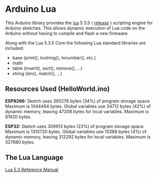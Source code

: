 # Arduino Lua

This Arduino library provides the [lua](https://www.lua.org/) 5.3.5 ( [release](https://www.lua.org/ftp/lua-5.3.5.tar.gz) ) scripting engine for Arduino sketches. This allows dynamic execution of Lua code on the Arduino without having to compile and flash a new firmware.

Along with the Lua 5.3.5 Core the following Lua standard libraries are included:

- base (print(), tostring(), tonumber(), etc.)
- math
- table (insert(), sort(), remove(), ...)
- string (len(), match(), ...)

## Resources Used (HelloWorld.ino)

**ESP8266:**
Sketch uses 365276 bytes (34%) of program storage space. Maximum is 1044464 bytes. Global variables use 34712 bytes (42%) of dynamic memory, leaving 47208 bytes for local variables. Maximum is 81920 bytes.

**ESP32:**
Sketch uses 309913 bytes (23%) of program storage space. Maximum is 1310720 bytes. Global variables use 15388 bytes (4%) of dynamic memory, leaving 312292 bytes for local variables. Maximum is 327680 bytes.

## The Lua Language

[Lua 5.3 Reference Manual](https://www.lua.org/manual/5.3/)
